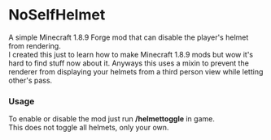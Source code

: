 # NoSelfHelmet
A simple Minecraft 1.8.9 Forge mod that can disable the player's helmet from rendering.<br>
I created this just to learn how to make Minecraft 1.8.9 mods but wow it's hard to find stuff now about it.
Anyways this uses a mixin to prevent the renderer from displaying your helmets from a third person view while letting other's pass.
### Usage
To enable or disable the mod just run **/helmettoggle** in game.<br>
This does not toggle all helmets, only your own.
